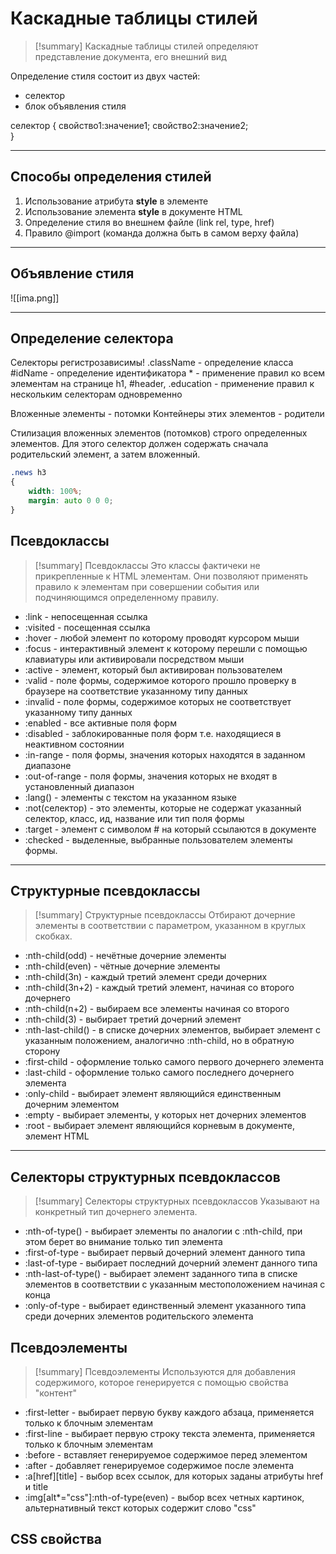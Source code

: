 # Каскадные таблицы стилей
> [!summary] Каскадные таблицы стилей 
> определяют представление документа, его внешний вид

Определение стиля состоит из двух частей:
- селектор
- блок объявления стиля

селектор
{
	свойство1:значение1;
	свойство2:значение2;	
}
***
## Способы определения стилей
1. Использование атрибута **style** в элементе
2. Использование элемента **style** в документе HTML
3. Определение стиля во внешнем файле (link rel, type, href)
4. Правило @import (команда должна быть в самом верху файла)
***
## Объявление стиля

![[ima.png]]
***
## Определение селектора
Селекторы регистрозависимы!
.className - определение класса
\#idName - определение идентификатора
\* - применение правил ко всем элементам на странице
h1, \#header, .education - применение правил к нескольким селекторам одновременно

Вложенные элементы - потомки
Контейнеры этих элементов - родители

Стилизация вложенных элементов (потомков) строго определенных элементов.
Для этого селектор должен содержать сначала родительский элемент, а затем вложенный.
~~~css
.news h3
{
	width: 100%;
	margin: auto 0 0 0;
}
~~~

## Псевдоклассы
> [!summary] Псевдоклассы
> Это классы фактичеки не прикрепленные к HTML элементам. Они позволяют применять правило к элементам при совершении события или подчиняющимся определенному правилу.

- :link - непосещенная ссылка
- :visited - посещенная ссылка
- :hover - любой элемент по которому проводят курсором мыши
- :focus - интерактивный элемент к которому перешли с помощью клавиатуры или активировали посредством мыши
- :active - элемент, который был активирован пользователем
- :valid - поле формы, содержимое которого прошло проверку в браузере на соответствие указанному типу данных
- :invalid - поле формы, содержимое которых не соответствует указанному типу данных
- :enabled - все активные поля форм
- :disabled - заблокированные поля форм т.е. находящиеся в неактивном состоянии
- :in-range - поля формы, значения которых находятся в заданном диапазоне
- :out-of-range - поля формы, значения которых не входят в установленный диапазон
- :lang() - элементы с текстом на указанном языке
- :not(селектор) - это элементы, которые не содержат указанный селектор, класс, ид, название или тип поля формы
- :target - элемент с символом # на который ссылаются в документе
- :checked - выделенные, выбранные пользователем элементы формы.
***
## Структурные псевдоклассы
> [!summary] Структурные псевдоклассы
> Отбирают дочерние элементы в соответствии с параметром, указанном в круглых скобках.

- :nth-child(odd) - нечётные дочерние элементы
- :nth-child(even) - чётные дочерние элементы
- :nth-child(3n) - каждый третий элемент среди дочерних
- :nth-child(3n+2) - каждый третий элемент, начиная со второго дочернего
- :nth-child(n+2) - выбираем все элементы начиная со второго
- :nth-child(3) - выбирает третий дочерний элемент
- :nth-last-child() - в списке дочерних элементов, выбирает элемент с указанным положением, аналогично :nth-child, но в обратную сторону
- :first-child - оформление только самого первого дочернего элемента
- :last-child - оформление только самого последнего дочернего элемента
- :only-child - выбирает элемент являющийся единственным дочерним элементом
- :empty - выбирает элементы, у которых нет дочерних элементов
- :root - выбирает элемент являющийся корневым в документе, элемент HTML
***
## Селекторы структурных псевдоклассов
> [!summary] Селекторы структурных псевдоклассов
> Указывают на конкретный тип дочернего элемента.

- :nth-of-type() - выбирает элементы по аналогии с :nth-child, при этом берет во внимание только тип элемента
- :first-of-type - выбирает первый дочерний элемент данного типа
- :last-of-type - выбирает последний дочерний элемент данного типа
- :nth-last-of-type() - выбирает элемент заданного типа в списке элементов в соответствии с указанным местоположением начиная с конца
- :only-of-type - выбирает единственный элемент указанного типа среди дочерних элементов родительского элемента

## Псевдоэлементы
> [!summary] Псевдоэлементы
> Используются для добавления содержимого, которое генерируется с помощью свойства "контент" 

- :first-letter - выбирает первую букву каждого абзаца, применяется только к блочным элементам
- :first-line - выбирает первую строку текста элемента, применяется только к блочным элементам
- :before - вставляет генерируемое содержимое перед элементом
- :after - добавляет генерируемое содержимое после элемента
- :a\[href]\[title] - выбор всех ссылок, для которых заданы атрибуты href и title
- :img\[alt*="css"]:nth-of-type(even) - выбор всех четных картинок, альтернативный текст которых содержит слово "css"

## CSS свойства